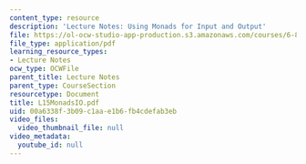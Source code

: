 ```yaml
---
content_type: resource
description: 'Lecture Notes: Using Monads for Input and Output'
file: https://ol-ocw-studio-app-production.s3.amazonaws.com/courses/6-827-multithreaded-parallelism-languages-and-compilers-fall-2002/00a6338f3b09c1aae1b6fb4cdefab3eb_L15MonadsIO.pdf
file_type: application/pdf
learning_resource_types:
- Lecture Notes
ocw_type: OCWFile
parent_title: Lecture Notes
parent_type: CourseSection
resourcetype: Document
title: L15MonadsIO.pdf
uid: 00a6338f-3b09-c1aa-e1b6-fb4cdefab3eb
video_files:
  video_thumbnail_file: null
video_metadata:
  youtube_id: null
---
```

